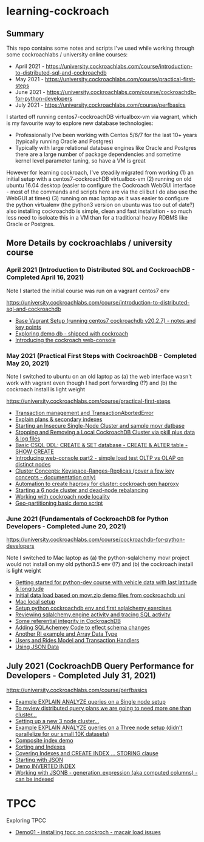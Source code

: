 # learning-cockroach


## Summary

This repo contains some notes and scripts I've used while working through some cockroachlabs / university online courses:
* April 2021 - https://university.cockroachlabs.com/course/introduction-to-distributed-sql-and-cockroachdb
* May 2021 - https://university.cockroachlabs.com/course/practical-first-steps
* June 2021 - https://university.cockroachlabs.com/course/cockroachdb-for-python-developers
* July 2021 - https://university.cockroachlabs.com/course/perfbasics

I started off running centos7-cockroachDB virtualbox-vm via vagrant, which is my favourite way to explore new database technologies:
* Professionally I've been working with Centos 5/6/7 for the last 10+ years (typically running Oracle and Postgres)
* Typically with large relational database engines like Oracle and Postgres there are a large number of package dependencies and sometime kernel level parameter tuning, so have a VM is great

However for learning cockroach, I've steadily migrated from working 
(1) an initial setup with a centos7-cockroachDB virtualbox-vm 
(2) running on old ubuntu 16.04 desktop (easier to configure the Cockroach WebGUI interface - most of the commands and scripts here are via the cli but I do also use the WebGUI at times)
(3) running on mac laptop as it was easier to configure the python virtualenv (the python3 version on ubuntu was too out of date?) also installing cockroachdb is simple, clean and fast installation - so much less need to isoloate this in a VM  than for a traditional heavy RDBMS like Oracle or Postgres.


## More Details by cockroachlabs / university course 

### April 2021 (Introduction to Distributed SQL and CockroachDB - Completed April 16, 2021)

Note I started the initial course was run on a vagrant centos7 env

https://university.cockroachlabs.com/course/introduction-to-distributed-sql-and-cockroachdb

* [Base Vagrant Setup (running centos7 cockroachdb v20.2.7) - notes and key points](docs/Base-Vagrant-Setup.md)
* [Exploring demo db - shipped with cockroach](docs/demo_db.md)
* [Introducing the cockroach web-console](docs/Introducing-web-console.md) 


### May 2021 (Practical First Steps with CockroachDB - Completed May 20, 2021)

Note I switched to ubuntu on an old laptop as (a) the web interface wasn't work with vagrant even though I had port forwarding (!?) and (b) the cockroach install is light weight 

https://university.cockroachlabs.com/course/practical-first-steps

* [Transaction management and TransactionAbortedError](docs/Transaction_management.md)
* [Explain plans & secondary indexes](docs/Explain_plans-and-secondary_indexes.md)
* [Starting an Insecure Single-Node Cluster and sample movr datbase](docs/Start-an-Insecure-Single-Node-Cluster.md)
* [Stopping and Removing a Local CockroachDB Cluster via pkill plus data & log files](docs/Stopping-Local-Cockroach-via-pkill.md)
* [Basic CSQL DDL: CREATE & SET database - CREATE & ALTER table - SHOW CREATE](docs/CREATE_SET_DATABASE-CREATE_ALTER_TABLE.md)
* [Introducing web-console part2 - simple load test OLTP vs OLAP on distinct nodes](docs/Introducing-web-console-part2.md)
* [Cluster Concepts: Keyspace-Ranges-Replicas (cover a few key concepts - documentation only)](docs/Cluster-Concepts_Keyspace-Ranges-Replicas.md)
* [Automation to create haproxy for cluster: cockroach gen haproxy ](docs/cockroach-gen-haproxy.md)
* [Starting a 6 node cluster and dead-node rebalancing](docs/6node-cluster-dead-node-rebalanced.md)
* [Working with cockroach node locality](docs/cockroach-node-locality.md)
* [Geo-partitioning basic demo script](docs/geo-partitioning.md)


### June 2021 (Fundamentals of CockroachDB for Python Developers - Completed June 20, 2021)

https://university.cockroachlabs.com/course/cockroachdb-for-python-developers

Note I switched to Mac laptop as (a) the python-sqlalchemy movr project would not install on my old python3.5 env (!?) and (b) the cockroach install is light weight 

* [Getting started for python-dev course with vehicle data with last latitude & longitude](docs/vehicles_data_with_lat_long.md)
* [Initial data load based on movr.zip demo files from cockroachdb uni](docs/pyhton-dev-movr-demo.md)
* [Mac local setup](docs/mac-local-setup.md)
* [Setup python cockroachdb env and first sqlalchemy exercises](docs/setup-python-cockroachdb-env.md)
* [Reviewing sqlalchemy.engine activity and tracing SQL activity](docs/sqlachemy-sql-echo.md)
* [Some referential integrity in CockroachDB](docs/Some-referential-integrity-in-cockroach.md)
* [Adding SQLAchemey Code to eflect schema changes](docs/Adding-SQLAchemey-Code-to-eflect-schema-changes.md)
* [Another RI example and Array Data Type](docs/Array-Data-Type.md)
* [Users and Rides Model and Transaction Handlers](docs/Users-and-Rides-Model-and-Transaction-Handlers.md)
* [Using JSON Data](docs/Using-JSON-Data.md)


## July 2021 (CockroachDB Query Performance for Developers - Completed July 31, 2021)

https://university.cockroachlabs.com/course/perfbasics

* [Example EXPLAIN ANALYZE queries on a Single node setup](docs/Single-node-setup.md)
* [To review distributed query plans we are going to need more one than cluster...](docs/Three-node-setup.md)
* [Setting up a new 3 node cluster...](docs/Three-node-setup.md)
* [Example EXPLAIN ANALYZE queries on a Three node setup (didn't parallelize for our small 10K datasets)](docs/Three-node-setup-EXPLAIN-ANALYZE.md)
* [Composite index demo](docs/composite-index-demo.md)
* [Sorting and Indexes](docs/Sorting-and-Indexes.md)
* [Covering Indexes and CREATE INDEX ... STORING <column> clause](docs/Covering-Indexes.md)
* [Starting with JSON](docs/Starting-with-JSON.md)
* [Demo INVERTED INDEX](docs/Demo-INVERTED-INDEX.md)
* [Working with JSONB - generation_expression (aka computed columns) - can be indexed](docs/Working-with-JSONB-generation_expression-can-be-indexed.md)


# TPCC

Exploring TPCC

* [Demo01 - installing tpcc on cockroch - macair load issues](docs/Demo01-installing-tpcc-on-cockroch-macair-load-issues.md)


